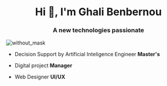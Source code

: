 <h1 align="center">Hi 👋, I'm Ghali Benbernou</h1>
<h3 align="center">A new technologies passionate</h3>

![without_mask](http://bitkraft.co.in/blog/wp-content/uploads/2018/04/Git-Banner.png)
- Decision Support by Artificial Inteligence Engineer **Master's**

- Digital project **Manager**

- Web Designer **UI/UX**


<div class="flex-center">
  <i class="fa fa-twitter fa-4x icon-3d"></i>
  <i class="fa fa-facebook fa-4x icon-3d"></i>
  <i class="fa fa-instagram fa-4x icon-3d"></i>
  <i class="fa fa-whatsapp fa-4x icon-3d"></i>
</div>
